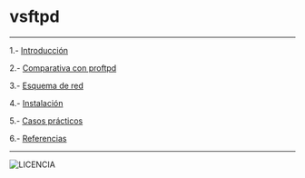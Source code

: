 # vsftpd

---

 1.- [Introducción](https://github.com/estebancr1993/vsftpd/blob/main/introducion.md)

 2.- [Comparativa con proftpd]()

 3.- [Esquema de red]()

 4.- [Instalación]()

 5.- [Casos prácticos]()

 6.- [Referencias]()

---

![LICENCIA](https://github.com/estebancr1993/docker-portainer/blob/main/imagenes/Licencia-5.png)
